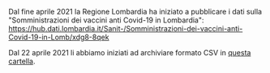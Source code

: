 Dal fine aprile 2021 la Regione Lombardia ha iniziato a pubblicare i dati sulla "Somministrazioni dei vaccini anti Covid-19 in Lombardia":<br>
<https://hub.dati.lombardia.it/Sanit-/Somministrazioni-dei-vaccini-anti-Covid-19-in-Lomb/xdg8-8qek>

Dal 22 aprile 2021 li abbiamo iniziati ad archiviare formato CSV in [questa cartella](processing).
